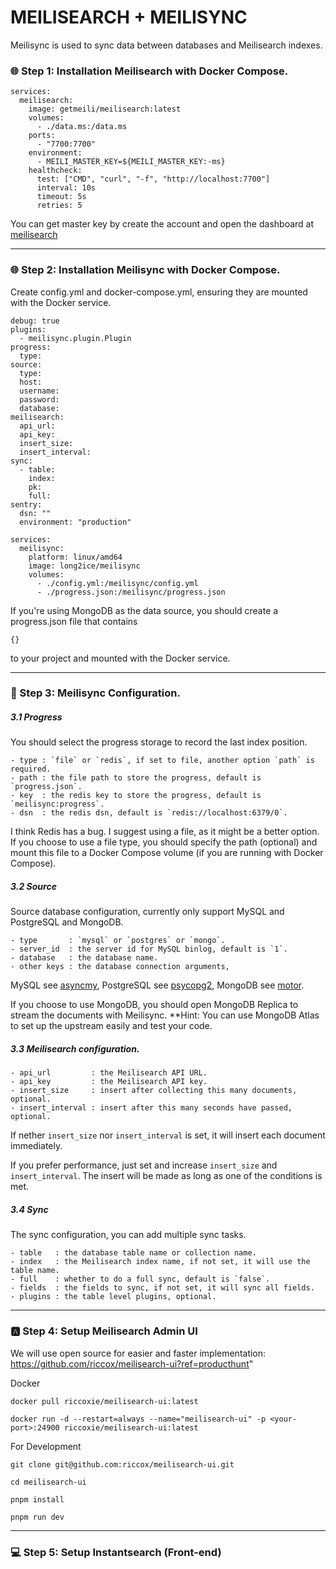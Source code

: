 # MEILISEARCH + MEILISYNC

Meilisync is used to sync data between databases and Meilisearch indexes.<br />
### 🌐 Step 1: Installation Meilisearch with Docker Compose.
````
services:
  meilisearch:
    image: getmeili/meilisearch:latest
    volumes:
      - ./data.ms:/data.ms
    ports:
      - "7700:7700"
    environment:
      - MEILI_MASTER_KEY=${MEILI_MASTER_KEY:-ms}
    healthcheck:
      test: ["CMD", "curl", "-f", "http://localhost:7700"]
      interval: 10s
      timeout: 5s
      retries: 5
````
You can get master key by create the account and open the dashboard at [meilisearch](https://cloud.meilisearch.com/login)
_______

### 🌐 Step 2: Installation Meilisync with Docker Compose.
Create config.yml and docker-compose.yml, ensuring they are mounted with the Docker service.
````
debug: true
plugins:
  - meilisync.plugin.Plugin
progress:
  type:
source:
  type: 
  host: 
  username: 
  password: 
  database: 
meilisearch:
  api_url: 
  api_key: 
  insert_size: 
  insert_interval: 
sync:
  - table: 
    index: 
    pk: 
    full: 
sentry:
  dsn: ""
  environment: "production"
````

````
services:
  meilisync:
    platform: linux/amd64
    image: long2ice/meilisync
    volumes:
      - ./config.yml:/meilisync/config.yml
      - ./progress.json:/meilisync/progress.json
````
If you're using MongoDB as the data source, you should create a progress.json file that contains
````
{}
````
to your project and mounted with the Docker service.
_______
### 📝 Step 3: Meilisync Configuration.
##### 3.1 Progress
You should select the progress storage to record the last index position.
````
- type : `file` or `redis`, if set to file, another option `path` is required.
- path : the file path to store the progress, default is `progress.json`.
- key  : the redis key to store the progress, default is `meilisync:progress`.
- dsn  : the redis dsn, default is `redis://localhost:6379/0`.
````

I think Redis has a bug. I suggest using a file, as it might be a better option.
If you choose to use a file type, you should specify the path (optional) and mount this file to a Docker Compose volume (if you are running with Docker Compose).

##### 3.2 Source
Source database configuration, currently only support MySQL and PostgreSQL and MongoDB.
````
- type       : `mysql` or `postgres` or `mongo`.
- server_id  : the server id for MySQL binlog, default is `1`.
- database   : the database name.
- other keys : the database connection arguments,
````
MySQL see [asyncmy](https://github.com/long2ice/asyncmy),
PostgreSQL see [psycopg2](https://www.psycopg.org/docs/usage.html),
MongoDB see [motor](https://motor.readthedocs.io/en/stable/).

If you choose to use MongoDB, you should open MongoDB Replica to stream the documents with Meilisync.
**Hint: You can use MongoDB Atlas to set up the upstream easily and test your code.

##### 3.3 Meilisearch configuration.
````
- api_url         : the Meilisearch API URL.
- api_key         : the Meilisearch API key.
- insert_size     : insert after collecting this many documents, optional.
- insert_interval : insert after this many seconds have passed, optional.
````
If nether `insert_size` nor `insert_interval` is set, it will insert each document immediately.

If you prefer performance, just set and increase `insert_size` and `insert_interval`. The insert will be made as long as
one of the conditions is met.

##### 3.4 Sync
The sync configuration, you can add multiple sync tasks.
````
- table   : the database table name or collection name.
- index   : the Meilisearch index name, if not set, it will use the table name.
- full    : whether to do a full sync, default is `false`.
- fields  : the fields to sync, if not set, it will sync all fields.
- plugins : the table level plugins, optional.
````
_______
### 🅰️ Step 4: Setup Meilisearch Admin UI
We will use open source for easier and faster implementation: https://github.com/riccox/meilisearch-ui?ref=producthunt" <br/>

Docker
````
docker pull riccoxie/meilisearch-ui:latest

docker run -d --restart=always --name="meilisearch-ui" -p <your-port>:24900 riccoxie/meilisearch-ui:latest
````


For Development
````
git clone git@github.com:riccox/meilisearch-ui.git

cd meilisearch-ui

pnpm install

pnpm run dev
````
_______
### 💻 Step 5: Setup Instantsearch (Front-end)












